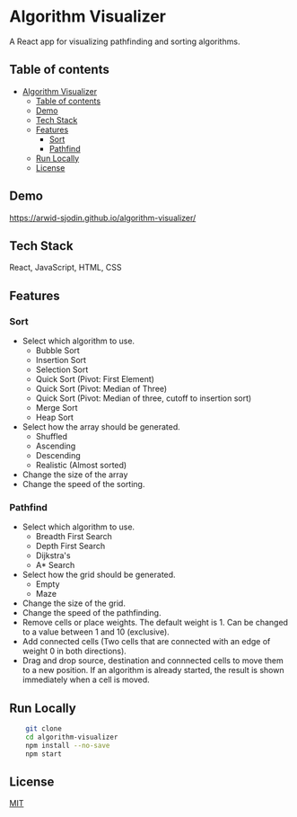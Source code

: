 
# Algorithm Visualizer
A React app for visualizing pathfinding and sorting algorithms. 


## Table of contents

- [Algorithm Visualizer](#algorithm-visualizer)
  - [Table of contents](#table-of-contents)
  - [Demo](#demo)
  - [Tech Stack](#tech-stack)
  - [Features](#features)
    - [Sort](#sort)
    - [Pathfind](#pathfind)
  - [Run Locally](#run-locally)
  - [License](#license)


## Demo

https://arwid-sjodin.github.io/algorithm-visualizer/

## Tech Stack
React, JavaScript, HTML, CSS

## Features
### Sort
- Select which algorithm to use.
    - Bubble Sort
    - Insertion Sort
    - Selection Sort
    - Quick Sort (Pivot: First Element)
    - Quick Sort (Pivot: Median of Three)
    - Quick Sort (Pivot: Median of three, cutoff to insertion sort)
    - Merge Sort
    - Heap Sort
- Select how the array should be generated.
  - Shuffled
  - Ascending
  - Descending
  - Realistic (Almost sorted)
- Change the size of the array
- Change the speed of the sorting.


### Pathfind
- Select which algorithm to use.
  - Breadth First Search
  - Depth First Search
  - Dijkstra's
  - A* Search
- Select how the grid should be generated.
  - Empty
  - Maze
- Change the size of the grid.
- Change the speed of the pathfinding.
- Remove cells or place weights. The default weight is 1. Can be changed to a value between 1 and 10 (exclusive).
- Add connected cells (Two cells that are connected with an edge of weight 0 in both directions).
- Drag and drop source, destination and connnected cells to move them to a new position.
If an algorithm is already started, the result is shown immediately when a cell is moved.



## Run Locally
```bash
    git clone
    cd algorithm-visualizer
    npm install --no-save
    npm start
```

## License
[MIT](https://github.com/Arwid-Sjodin/algorithm-visualizer/blob/main/LICENSE)






